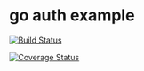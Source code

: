 # go auth example
[![Build Status](https://travis-ci.com/mezorian/go-auth-example.svg?branch=master)](https://travis-ci.com/mezorian/go-auth-example)

[![Coverage Status](https://coveralls.io/repos/github/mezorian/go-auth-example/badge.svg?branch=master)](https://coveralls.io/github/mezorian/go-auth-example?branch=master)
